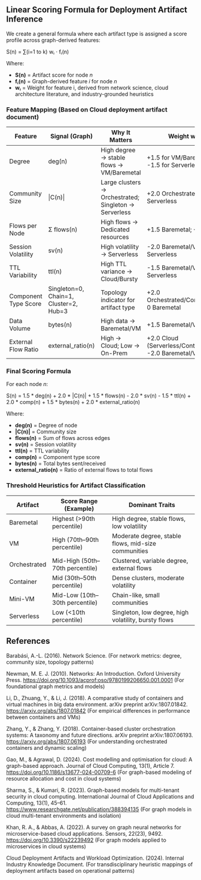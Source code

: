   ## Linear Scoring Formula for Deployment Artifact Inference

We create a general formula where each artifact type is assigned a score profile across graph-derived features:

S(n) = ∑(i=1 to k) wᵢ ⋅ fᵢ(n)

Where:

- **S(n)** = Artifact score for node *n*
- **fᵢ(n)** = Graph-derived feature *i* for node *n*
- **wᵢ** = Weight for feature i, derived from network science, cloud architecture literature, and industry-grounded heuristics

### Feature Mapping (Based on Cloud deployment artifact document)

| Feature               | Signal (Graph)                       | Why It Matters                                           | Weight wᵢ                                       |
|-----------------------|--------------------------------------|-----------------------------------------------------------|-------------------------------------------------|
| Degree                | deg(n)                               | High degree → stable flows → VM/Baremetal                 | +1.5 for VM/Baremetal; -1.5 for Serverless      |
| Community Size        | \|C(n)\|                             | Large clusters → Orchestrated; Singleton → Serverless     | +2.0 Orchestrated; -2.0 Serverless              |
| Flows per Node        | Σ flows(n)                            | High flows → Dedicated resources                          | +1.5 Baremetal; +1.0 VM                         |
| Session Volatility    | sv(n)                                 | High volatility → Serverless                              | -2.0 Baremetal/VM; +2.0 Serverless              |
| TTL Variability       | ttl(n)                                | High TTL variance → Cloud/Bursty                          | -1.5 Baremetal/VM; +1.5 Serverless              |
| Component Type Score  | Singleton=0, Chain=1, Cluster=2, Hub=3 | Topology indicator for artifact type                      | +2.0 Orchestrated/Containers; 0 Baremetal       |
| Data Volume           | bytes(n)                              | High data → Baremetal/VM                                  | +1.5 Baremetal/VM                               |
| External Flow Ratio   | external_ratio(n)                      | High → Cloud; Low → On-Prem                               | +2.0 Cloud (Serverless/Container); -2.0 Baremetal/VM |

### Final Scoring Formula

For each node *n*:

S(n) = 1.5 * deg(n) + 2.0 * |C(n)| + 1.5 * flows(n) - 2.0 * sv(n) - 1.5 * ttl(n) + 2.0 * comp(n) + 1.5 * bytes(n) + 2.0 * external_ratio(n)

Where:

- **deg(n)** = Degree of node
- **|C(n)|** = Community size
- **flows(n)** = Sum of flows across edges
- **sv(n)** = Session volatility
- **ttl(n)** = TTL variability
- **comp(n)** = Component type score
- **bytes(n)** = Total bytes sent/received
- **external_ratio(n)** = Ratio of external flows to total flows

### Threshold Heuristics for Artifact Classification

| Artifact      | Score Range (Example)         | Dominant Traits                                         |
|---------------|-------------------------------|----------------------------------------------------------|
| Baremetal     | Highest (>90th percentile)    | High degree, stable flows, low volatility                |
| VM            | High (70th–90th percentile)   | Moderate degree, stable flows, mid-size communities      |
| Orchestrated  | Mid-High (50th–70th percentile) | Clustered, variable degree, external flows               |
| Container     | Mid (30th–50th percentile)    | Dense clusters, moderate volatility                       |
| Mini-VM       | Mid-Low (10th–30th percentile) | Chain-like, small communities                             |
| Serverless    | Low (<10th percentile)        | Singleton, low degree, high volatility, bursty flows      |




## References
Barabási, A.-L. (2016). Network Science. 
(For network metrics: degree, community size, topology patterns)

Newman, M. E. J. (2010). Networks: An Introduction. Oxford University Press. https://doi.org/10.1093/acprof:oso/9780199206650.001.0001
(For foundational graph metrics and models)

Li, D., Zhuang, Y., & Li, J. (2018). A comparative study of containers and virtual machines in big data environment. arXiv preprint arXiv:1807.01842. https://arxiv.org/abs/1807.01842
(For empirical differences in performance between containers and VMs)

Zhang, Y., & Zhang, Y. (2018). Container-based cluster orchestration systems: A taxonomy and future directions. arXiv preprint arXiv:1807.06193. https://arxiv.org/abs/1807.06193
(For understanding orchestrated containers and dynamic scaling)

Gao, M., & Agrawal, D. (2024). Cost modelling and optimisation for cloud: A graph-based approach. Journal of Cloud Computing, 13(1), Article 7. https://doi.org/10.1186/s13677-024-00709-6
(For graph-based modeling of resource allocation and cost in cloud systems)

Sharma, S., & Kumari, R. (2023). Graph-based models for multi-tenant security in cloud computing. International Journal of Cloud Applications and Computing, 13(1), 45–61. https://www.researchgate.net/publication/388394135
(For graph models in cloud multi-tenant environments and isolation)

Khan, R. A., & Abbas, A. (2022). A survey on graph neural networks for microservice-based cloud applications. Sensors, 22(23), 9492. https://doi.org/10.3390/s22239492
(For graph models applied to microservices in cloud systems)

Cloud Deployment Artifacts and Workload Optimization. (2024). Internal Industry Knowledge Document.
(For transdisciplinary heuristic mappings of deployment artifacts based on operational patterns)
